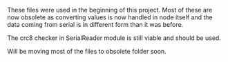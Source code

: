 These files were used in the beginning of this project.
Most of these are now obsolete as converting values is now handled in node itself and the data coming from serial
is in different form than it was before. 

The crc8 checker in SerialReader module is still viable and should be used.

Will be moving most of the files to obsolete folder soon.